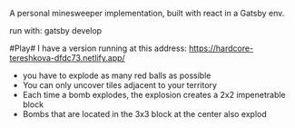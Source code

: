 A personal minesweeper implementation, built with react in a Gatsby env. 

run with: 
gatsby develop

#Play#
I have a version running at this address: https://hardcore-tereshkova-dfdc73.netlify.app/

- you have to explode as many red balls as possible
- You can only uncover tiles adjacent to your territory
- Each time a bomb explodes, the explosion creates a 2x2 impenetrable block
- Bombs that are located in the 3x3 block at the center also explod  




